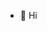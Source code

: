 - 👋 Hi
<!---
ilmirim/ilmirim is a ✨ special ✨ repository because its `README.md` (this file) appears on your GitHub profile.
You can click the Preview link to take a look at your changes.
--->
